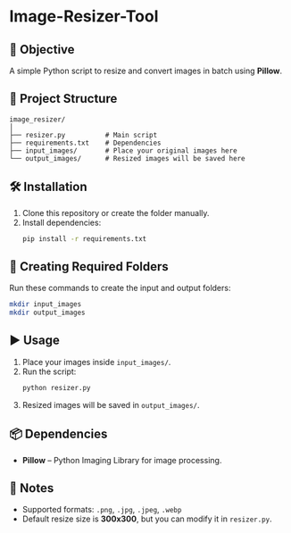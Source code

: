 # Image-Resizer-Tool

## 📌 Objective
A simple Python script to resize and convert images in batch using **Pillow**.

## 📂 Project Structure
```
image_resizer/
│
├── resizer.py          # Main script
├── requirements.txt    # Dependencies
├── input_images/       # Place your original images here
└── output_images/      # Resized images will be saved here
```

## 🛠 Installation
1. Clone this repository or create the folder manually.
2. Install dependencies:
   ```bash
   pip install -r requirements.txt
   ```

## 📁 Creating Required Folders
Run these commands to create the input and output folders:
```bash
mkdir input_images
mkdir output_images
```

## ▶️ Usage
1. Place your images inside `input_images/`.
2. Run the script:
   ```bash
   python resizer.py
   ```
3. Resized images will be saved in `output_images/`.

## 📦 Dependencies
- **Pillow** – Python Imaging Library for image processing.

## 📌 Notes
- Supported formats: `.png`, `.jpg`, `.jpeg`, `.webp`
- Default resize size is **300x300**, but you can modify it in `resizer.py`.
